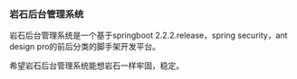 ### 岩石后台管理系统


岩石后台管理系统是一个基于springboot 2.2.2.release，spring security，ant design pro的前后分类的脚手架开发平台。

希望岩石后台管理系统能想岩石一样牢固，稳定。


